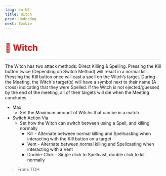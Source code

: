 ```yaml
---
lang: en-US
title: Witch
prev: Underdog
next: Zombie
---
```


# <font color="red">🧙 <b>Witch</b></font> <Badge text="Killing" type="tip" vertical="middle"/>
---

The Witch has two attack methods: Direct Killing & Spelling. Pressing the Kill button twice (Depending on Switch Method) will result in a normal kill. Pressing the Kill button once will cast a spell on the Witch’s target. During the Meeting, the Witch's target(s) will have a symbol next to their name (A cross) indicating that they were Spelled. If the Witch is not ejected/guessed by the end of the meeting, all of their targets will die when the Meeting concludes.
* Max
  * Set the Maximum amount of Witchs that can be in a match
* Switch Action Via
  * Set how the Witch can switch between using a Spell, and killing normally
    * Kill - Alternate between normal killing and Spellcasting when interacting with the Kill button on a target
    * Vent - Alternate between normal killing and Spellcasting when interacting with a Vent
    * Double-Click - Single click to Spellcast, double click to kill normally

> From: TOH